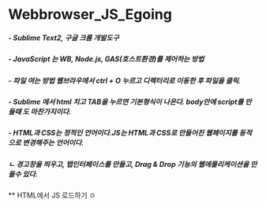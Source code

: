 # Webbrowser_JS_Egoing 
##### - Sublime Text2, 구글 크롬 개발도구 
##### - JavaScript 는 WB, Node.js, GAS(호스트환경)를 제어하는 방법
##### - 파일 여는 방법 웹브라우에서 ctrl + O 누르고 디렉터리로 이동한 후 파일을 클릭.
##### - Sublime 에서 html 치고 TAB을 누르면 기본형식이 나온다. body안에 script를 만들때 도 마찬가지이다.
##### - HTML과 CSS는 정적인 언어이다.JS는 HTML과 CSS로 만들어진 웹페이지를 동적으로 변경해주는 언어이다. 
##### ㄴ 경고창을 띄우고, 탭인터페이스를 만들고, Drag & Drop 기능의 웹에플리케이션을 만들수 있다. 

** HTML에서 JS 로드하기
ㅇ
